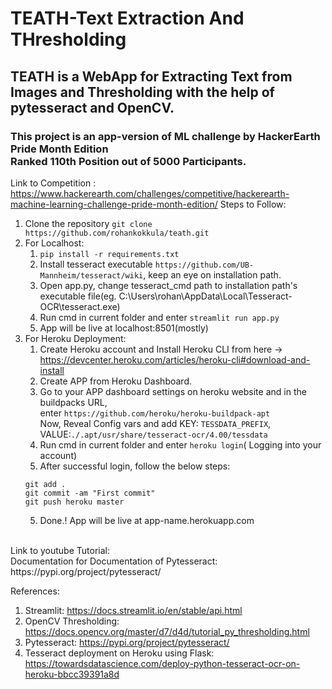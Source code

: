 # TEATH-Text Extraction And THresholding
## TEATH is a WebApp for Extracting Text from Images and Thresholding with the help of pytesseract and OpenCV.
### This project is an app-version of ML challenge by HackerEarth Pride Month Edition<br>Ranked 110th Position out of 5000 Participants.
Link to Competition : https://www.hackerearth.com/challenges/competitive/hackerearth-machine-learning-challenge-pride-month-edition/
Steps to Follow:
1. Clone the repository `git clone https://github.com/rohankokkula/teath.git`
2. For Localhost:
    1. `pip install -r requirements.txt`
    2. Install tesseract executable `https://github.com/UB-Mannheim/tesseract/wiki`, keep an eye on installation path.
    3. Open app.py, change tesseract_cmd path to installation path's executable file(eg. C:\Users\rohan\AppData\Local\Tesseract-OCR\tesseract.exe)
    4. Run cmd in current folder and enter `streamlit run app.py`
    5. App will be live at localhost:8501(mostly)
3. For Heroku Deployment:
    1. Create Heroku account and Install Heroku CLI from here -> https://devcenter.heroku.com/articles/heroku-cli#download-and-install
    2. Create APP from Heroku Dashboard.
    3. Go to your APP dashboard settings on heroku website and in the buildpacks URL,<br>enter `https://github.com/heroku/heroku-buildpack-apt`<br>
    Now, Reveal Config vars and add KEY: `TESSDATA_PREFIX`, VALUE:`./.apt/usr/share/tesseract-ocr/4.00/tessdata`
    3. Run cmd in current folder and enter `heroku login`( Logging into your account)
    4. After successful login, follow the below steps:
    ```
    git add .
    git commit -am "First commit"
    git push heroku master
    ```
    5. Done.! App will be live at app-name.herokuapp.com

<br>
Link to youtube Tutorial: <br>
Documentation for 
Documentation of Pytesseract: https://pypi.org/project/pytesseract/

References:
1. Streamlit: https://docs.streamlit.io/en/stable/api.html
1. OpenCV Thresholding: https://docs.opencv.org/master/d7/d4d/tutorial_py_thresholding.html
2. Pytesseract: https://pypi.org/project/pytesseract/ 
3. Tesseract deployment on Heroku using Flask: https://towardsdatascience.com/deploy-python-tesseract-ocr-on-heroku-bbcc39391a8d
